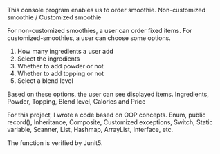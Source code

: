 This console program enables us to order smoothie. Non-customized smoothie / Customized smoothie 

For non-customized smoothies, a user can order fixed items.
For customized-smoothies, a user can choose some options. 

1) How many ingredients a user add 
2) Select the ingredients
3) Whether to add powder or not
4) Whether to add topping or not
5) Select a blend level

Based on these options, the user can see displayed items. 
Ingredients, Powder, Topping, Blend level, Calories and Price

For this project, I wrote a code based on OOP concepts.
Enum, public record(), Inheritance, Composite, Customized exceptions, 
Switch, Static variable, Scanner, List, Hashmap, ArrayList, Interface, etc.

The function is verified by Junit5.
